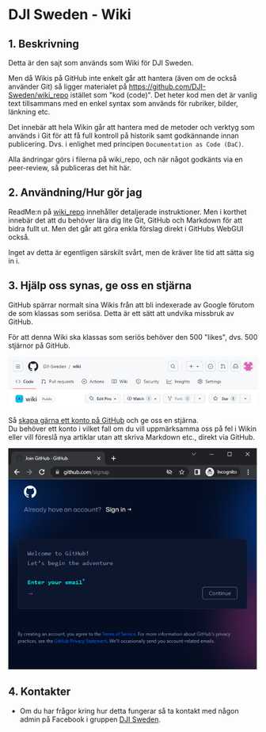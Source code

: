 # DJI Sweden - Wiki

## 1. Beskrivning

Detta är den sajt som används som Wiki för DJI Sweden. 

Men då Wikis på GitHub inte enkelt går att hantera (även om de också använder Git) så ligger materialet på https://github.com/DJI-Sweden/wiki_repo istället som "kod (code)". Det heter kod men det är vanlig text tillsammans med en enkel syntax som används för rubriker, bilder, länkning etc.

Det innebär att hela Wikin går att hantera med de metoder och verktyg som används i Git för att få full kontroll på historik samt godkännande innan publicering. Dvs. i enlighet med principen `Documentation as Code (DaC)`.

Alla ändringar görs i filerna på wiki_repo, och när något godkänts via en peer-review, så publiceras det hit här.

## 2. Användning/Hur gör jag

ReadMe:n på [wiki_repo](https://github.com/DJI-Sweden/wiki_repo/blob/master/README.md) innehåller detaljerade instruktioner. Men i korthet innebär det att du behöver lära dig lite Git, GitHub och Markdown för att bidra fullt ut. Men det går att göra enkla förslag direkt i GitHubs WebGUI också.

Inget av detta är egentligen särskilt svårt, men de kräver lite tid att sätta sig in i.

## 3. Hjälp oss synas, ge oss  en stjärna

GitHub spärrar normalt sina Wikis från att bli indexerade av Google förutom de som klassas som seriösa. Detta är ett sätt att undvika missbruk av GitHub.

För att denna Wiki ska klassas som seriös behöver den 500 "likes", dvs. 500 stjärnor på GitHub. 

![](./images/2023-07-09-17-38-42.png)

Så [skapa gärna ett konto på GitHub](https://github.com/signup) och ge oss en stjärna.  
Du behöver ett konto i vilket fall om du vill uppmärksamma oss på fel i Wikin eller vill föreslå nya artiklar utan att skriva Markdown etc., direkt via GitHub.

![](./images/2023-07-09-17-52-09.png)

## 4. Kontakter

* Om du har frågor kring hur detta fungerar så ta kontakt med någon admin på Facebook i gruppen [DJI Sweden](https://www.facebook.com/groups/djisweden).
